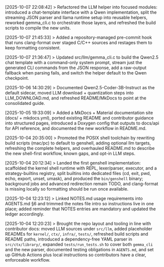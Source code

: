 [2025-10-07 22:08:42] > Refactored the LLM helper into focused modules: introduced a chat-template interface with a Qwen implementation, split the streaming JSON parser and llama runtime setup into reusable helpers, reworked gemma_cli.c to orchestrate those layers, and refreshed the build scripts to compile the new units.

[2025-10-07 21:45:33] > Added a repository-managed pre-commit hook that runs clang-format over staged C/C++ sources and restages them to keep formatting consistent.

[2025-10-07 21:36:47] > Updated src/llm/gemma_cli.c to build the Qwen2.5 chat template with a command-only system prompt, stream just the generated CLI commands from the JSON response, add a raw-output fallback when parsing fails, and switch the helper default to the Qwen checkpoint.

[2025-10-06 14:30:29] > Documented Qwen2.5-Coder-3B-Instruct as the default sidecar, moved LLM download + quantization steps into LLM_DOWNLOAD.md, and refreshed README/MkDocs to point at the consolidated guide.

[2025-10-05 19:33:09] > Added a MkDocs + Material documentation site (docs/ + mkdocs.yml), ported existing README and contributor guidance into structured pages, introduced a Doxygen config that outputs to docs/api for API reference, and documented the new workflow in README.md.

[2025-10-04 20:35:00] > Promoted the POSIX shell toolchain by rewriting build scripts (mac/pc) to default to genshell, adding optional llm targets, refreshing the complete helpers, and overhauled README.md to describe the new shell-first workflow, known gaps, and opt-in LLM steps.

[2025-10-04 20:12:34] > Landed the first genshell implementation: scaffolded the kernel shell runtime with REPL, lexer/parser, executor, and a strategy-builtins registry, split builtins into dedicated files (cd, exit, pwd, echo, export, unset, umask), and produced the `bin/genshell` binary; background jobs and advanced redirection remain TODO, and clang-format is missing locally so formatting should be run once available.

[2025-10-04 12:23:12] > Linked NOTES.md usage requirements into AGENTS.md §6 and trimmed the notes file intro so instructions live in one place; added reminder that NOTES entries are mandatory and updated the ledger accordingly.

[2025-10-04 12:20:23] > Brought the repo layout and tooling in line with contributor docs: moved LLM sources under `src/llm`, added placeholder READMEs for `kernel/`, `ctx/`, `infra/`, `tests/`, refreshed build scripts and README paths, introduced a dependency-free YAML parser in `src/ctx/library/`, expanded `tests/run_tests.sh` to cover both `gemma_cli` and the new parser, documented testing obligations in `AGENTS.md`, and set up GitHub Actions plus local instructions so contributors have a clear, enforceable workflow.
